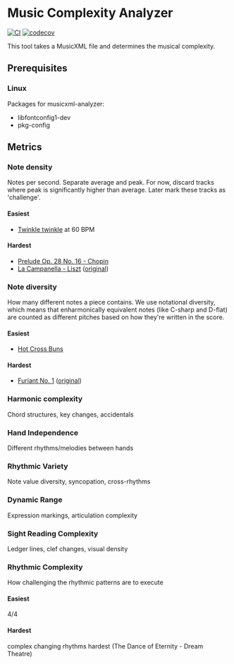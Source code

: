 # Music Complexity Analyzer

[![CI](https://github.com/samegens/musical-complexity-analyzer/actions/workflows/ci.yml/badge.svg)](https://github.com/samegens/musical-complexity-analyzer/actions/workflows/ci.yml)
[![codecov](https://codecov.io/gh/samegens/musical-complexity-analyzer/branch/main/graph/badge.svg)](https://codecov.io/gh/samegens/musical-complexity-analyzer)

This tool takes a MusicXML file and determines the musical complexity.

## Prerequisites

### Linux

Packages for musicxml-analyzer:

- libfontconfig1-dev
- pkg-config

## Metrics

### Note density

Notes per second. Separate average and peak. For now, discard tracks where peak is significantly higher than average.
Later mark these tracks as 'challenge'.

#### Easiest

- [Twinkle twinkle](test-files/twinkle-little-star-60bpm.musicxml) at 60 BPM

#### Hardest

- [Prelude Op. 28 No. 16 - Chopin](https://musescore.com/classicman/scores/73000)
- [La Campanella - Liszt](test-files/La_Campanella_-_Grandes_Etudes_de_Paganini_No._3_-_Franz_Liszt.musicxml) ([original](https://github.com/musetrainer/library/blob/master/scores/La_Campanella_-_Grandes_Etudes_de_Paganini_No._3_-_Franz_Liszt.mxl))

### Note diversity

How many different notes a piece contains. We use notational diversity,
which means that enharmonically equivalent notes (like C-sharp and D-flat)
are counted as different pitches based on how they're written in the score.

#### Easiest

- [Hot Cross Buns](test-files/hot_cross_buns.musicxml)

#### Hardest

- [Furiant No. 1](test-files/Furiant_No1.musicxml) ([original](https://musescore.com/user/29416258/scores/14177191))

### Harmonic complexity

Chord structures, key changes, accidentals

### Hand Independence

Different rhythms/melodies between hands

### Rhythmic Variety

Note value diversity, syncopation, cross-rhythms

### Dynamic Range

Expression markings, articulation complexity

### Sight Reading Complexity

Ledger lines, clef changes, visual density

### Rhythmic Complexity

How challenging the rhythmic patterns are to execute

#### Easiest

4/4

#### Hardest

complex changing rhythms hardest (The Dance of Eternity - Dream Theatre)
